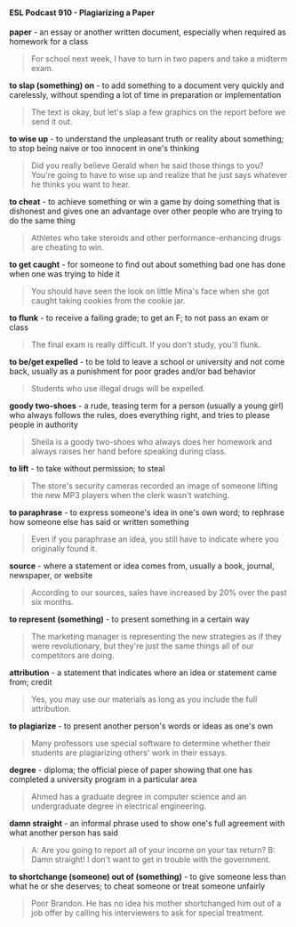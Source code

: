 #### ESL Podcast 910 - Plagiarizing a Paper

**paper** - an essay or another written document, especially when required as
homework for a class

> For school next week, I have to turn in two papers and take a midterm exam.

**to slap (something) on** - to add something to a document very quickly and
carelessly, without spending a lot of time in preparation or implementation

> The text is okay, but let's slap a few graphics on the report before we send it
out.

**to wise up** - to understand the unpleasant truth or reality about something; to
stop being naive or too innocent in one's thinking

> Did you really believe Gerald when he said those things to you? You're going to
have to wise up and realize that he just says whatever he thinks you want to
hear.

**to cheat** - to achieve something or win a game by doing something that is
dishonest and gives one an advantage over other people who are trying to do the
same thing

> Athletes who take steroids and other performance-enhancing drugs are
cheating to win.

**to get caught** - for someone to find out about something bad one has done
when one was trying to hide it

> You should have seen the look on little Mina's face when she got caught taking
cookies from the cookie jar.

**to flunk** - to receive a failing grade; to get an F; to not pass an exam or class

> The final exam is really difficult. If you don't study, you'll flunk.

**to be/get expelled** - to be told to leave a school or university and not come
back, usually as a punishment for poor grades and/or bad behavior

> Students who use illegal drugs will be expelled.

**goody two-shoes** - a rude, teasing term for a person (usually a young girl) who
always follows the rules, does everything right, and tries to please people in
authority

> Sheila is a goody two-shoes who always does her homework and always raises
her hand before speaking during class.

**to lift** - to take without permission; to steal

> The store's security cameras recorded an image of someone lifting the new
MP3 players when the clerk wasn't watching.

**to paraphrase** - to express someone's idea in one's own word; to rephrase how
someone else has said or written something

> Even if you paraphrase an idea, you still have to indicate where you originally
found it.

**source** - where a statement or idea comes from, usually a book, journal,
newspaper, or website

> According to our sources, sales have increased by 20% over the past six
months.

**to represent (something)** - to present something in a certain way

> The marketing manager is representing the new strategies as if they were
revolutionary, but they're just the same things all of our competitors are doing.

**attribution** - a statement that indicates where an idea or statement came from;
credit

> Yes, you may use our materials as long as you include the full attribution.

**to plagiarize** - to present another person's words or ideas as one's own

> Many professors use special software to determine whether their students are
plagiarizing others' work in their essays.

**degree** - diploma; the official piece of paper showing that one has completed a
university program in a particular area

> Ahmed has a graduate degree in computer science and an undergraduate
degree in electrical engineering.

**damn straight** - an informal phrase used to show one's full agreement with what
another person has said

> A: Are you going to report all of your income on your tax return?
B: Damn straight! I don't want to get in trouble with the government.

**to shortchange (someone) out of (something)** - to give someone less than
what he or she deserves; to cheat someone or treat someone unfairly

> Poor Brandon. He has no idea his mother shortchanged him out of a job offer
by calling his interviewers to ask for special treatment.

